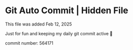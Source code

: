 # Git Auto Commit | Hidden File

This file was added Feb 12, 2025

Just for fun and keeping my daily git commit active 🤪

commit number: 564171
